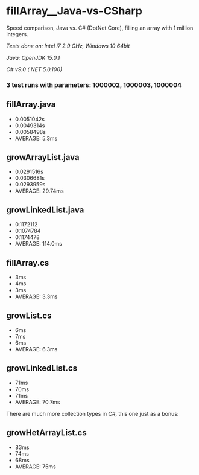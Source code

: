 # fillArray__Java-vs-CSharp
Speed comparison, Java vs. C# (DotNet Core), filling an array with 1 million integers.

*Tests done on: Intel i7 2.9 GHz, Windows 10 64bit*

*Java: OpenJDK 15.0.1*

*C# v9.0 (.NET 5.0.100)*

### 3 test runs with parameters: 1000002, 1000003, 1000004

## fillArray.java
- 0.0051042s
- 0.0049314s
- 0.0058498s
- AVERAGE: 5.3ms

## growArrayList.java
- 0.0291516s
- 0.0306681s
- 0.0293959s
- AVERAGE: 29.74ms

## growLinkedList.java
- 0.1172112
- 0.1074784
- 0.1174478
- AVERAGE: 114.0ms

## fillArray.cs
- 3ms
- 4ms
- 3ms
- AVERAGE: 3.3ms

## growList.cs
- 6ms
- 7ms
- 6ms
- AVERAGE: 6.3ms

## growLinkedList.cs
- 71ms
- 70ms
- 71ms
- AVERAGE: 70.7ms

There are much more collection types in C#, this one just as a bonus:

## growHetArrayList.cs
- 83ms
- 74ms
- 68ms
- AVERAGE: 75ms
